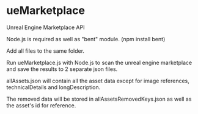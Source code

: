 # ueMarketplace
Unreal Engine Marketplace API

Node.js is required as well as "bent" module. (npm install bent)

Add all files to the same folder.

Run ueMarketplace.js with Node.js to scan the unreal engine marketplace and save the results to 2 separate json files.


allAssets.json will contain all the asset data except for image references, technicalDetails and longDescription.

The removed data will be stored in allAssetsRemovedKeys.json as well as the asset's id for reference.
